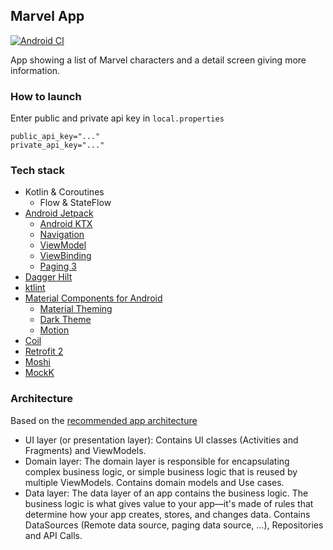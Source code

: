 ## Marvel App

[![Android CI](https://github.com/serbelga/MarvelApp/actions/workflows/android.yml/badge.svg?branch=main)](https://github.com/serbelga/MarvelApp/actions/workflows/android.yml)

App showing a list of Marvel characters and a detail screen giving more information.

### How to launch

Enter public and private api key in `local.properties`

```
public_api_key="..."
private_api_key="..."
```

### Tech stack

* Kotlin & Coroutines
  * Flow & StateFlow
* [Android Jetpack](https://developer.android.com/jetpack)
  * [Android KTX](https://developer.android.com/kotlin/ktx)
  * [Navigation](https://developer.android.com/guide/navigation)
  * [ViewModel](https://developer.android.com/topic/libraries/architecture/viewmodel)
  * [ViewBinding](https://developer.android.com/topic/libraries/view-binding)
  * [Paging 3](https://developer.android.com/topic/libraries/architecture/paging/v3-overview)
* [Dagger Hilt](https://dagger.dev/hilt/)
* [ktlint](https://ktlint.github.io/)
* [Material Components for Android](https://github.com/material-components/material-components-android)
  * [Material Theming](https://material.io/design/material-theming/overview.html)
  * [Dark Theme](https://material.io/design/color/dark-theme.html)
  * [Motion](https://material.io/develop/android/theming/motion)
* [Coil](https://coil-kt.github.io)
* [Retrofit 2](https://square.github.io/retrofit/)
* [Moshi](https://github.com/square/moshi)
* [MockK](https://mockk.io/)

### Architecture

Based on the [recommended app architecture](https://developer.android.com/jetpack/guide#recommended-app-arch)

- UI layer (or presentation layer): Contains UI classes (Activities and Fragments) and ViewModels.
- Domain layer:
  The domain layer is responsible for encapsulating complex business logic, or simple business logic that is reused by multiple ViewModels. 
  Contains domain models and Use cases.
- Data layer:
  The data layer of an app contains the business logic. The business logic is what gives value to your app—it's made of rules that determine how your app creates, stores, and changes data. 
  Contains DataSources (Remote data source, paging data source, ...), Repositories and API Calls.

